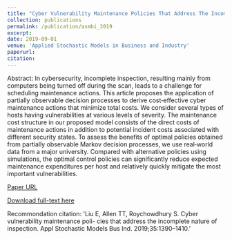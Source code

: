 ```yaml
---
title: "Cyber Vulnerability Maintenance Policies That Address The Incomplete Nature of Inspection"
collection: publications
permalink: /publication/asmbi_2019
excerpt: 
date: 2019-09-01
venue: 'Applied Stochastic Models in Business and Industry'
paperurl: 
citation: 
---
```


Abstract: In cybersecurity, incomplete inspection, resulting mainly from computers being turned off during the scan, leads to a challenge for scheduling maintenance actions. This article proposes the application of partially observable decision processes to derive cost‐effective cyber maintenance actions that minimize total costs. We consider several types of hosts having vulnerabilities at various levels of severity. The maintenance cost structure in our proposed model consists of the direct costs of maintenance actions in addition to potential incident costs associated with different security states. To assess the benefits of optimal policies obtained from partially observable Markov decision processes, we use real‐world data from a major university. Compared with alternative policies using simulations, the optimal control policies can significantly reduce expected maintenance expenditures per host and relatively quickly mitigate the most important vulnerabilities.

[Paper URL](https://onlinelibrary.wiley.com/doi/abs/10.1002/asmb.2487)

[Download full-text here](http://EnhaoLiu.github.io/files/asmb_2019_ELiu_TTAllen_SRC.pdf)

Recommondation citation: 'Liu E, Allen TT, Roychowdhury S. Cyber vulnerability maintenance poli- cies that address the incomplete nature of inspection. Appl Stochastic Models Bus Ind. 2019;35:1390–1410.'

